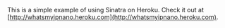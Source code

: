 This is a simple example of using Sinatra on Heroku. Check it out at [http://whatsmyipnano.heroku.com](http://whatsmyipnano.heroku.com).